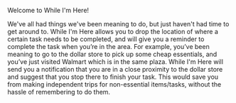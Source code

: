 Welcome to While I'm Here!

We've all had things we've been meaning to do, but just haven't had time to get around to. While I'm Here allows you to drop the location of where a certain task needs to be completed, and will give you a reminder to complete the task when you’re in the area. For example, you’ve been meaning to go to the dollar store to pick up some cheap essentials, and you’ve just visited Walmart which is in the same plaza. While I'm Here will send you a notification that you are in a close proximity to the dollar store and suggest that you stop there to finish your task. This would save you from making independent trips for non-essential items/tasks, without the hassle of remembering to do them.
